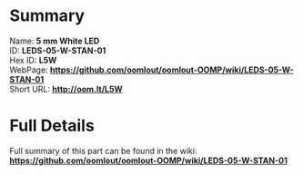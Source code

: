 
Summary
=================
  
Name: __5 mm White LED__    
ID: __LEDS-05-W-STAN-01__   
Hex ID: __L5W__   
WebPage: __https://github.com/oomlout/oomlout-OOMP/wiki/LEDS-05-W-STAN-01__   
Short URL: __http://oom.lt/L5W__   

Full Details
==========================
Full summary of this part can be found in the wiki:   
__https://github.com/oomlout/oomlout-OOMP/wiki/LEDS-05-W-STAN-01__    

